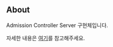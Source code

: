 ## About
Admission Controller Server 구현체입니다.

자세한 내용은 [여기](https://kingofbackend.tistory.com/242)를 참고해주세요.